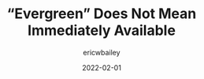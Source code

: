 ---
author: ericwbailey
date: 2022-02-01
permalink: false
publisher: css
tags:
  - user-agents
target_url: https://css-tricks.com/evergreen-does-not-mean-immediately-available/
title: “Evergreen” Does Not Mean Immediately Available
---
